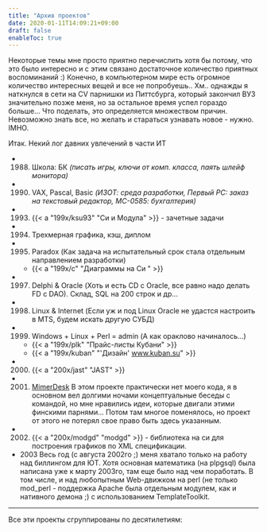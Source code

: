 ```yaml
---
title: "Архив проектов"
date: 2020-01-11T14:09:21+09:00
draft: false
enableToc: true
---
```


Некоторые темы мне просто приятно перечислить хотя бы потому, что это было интересно и с этим связано достаточное количество приятных воспоминаний :) Конечно, в компьютерном мире есть огромное количество интересных вещей и все не попробуешь.. Хм.. однажды я наткнулся в сети на CV парнишки из Питтсбурга, который закончил ВУЗ значительно позже меня, но за остальное время успел гораздо больше... Что поделать, это определяется множеством причин.
Невозможно знать все, но желать и стараться узнавать новое - нужно. IMHO.

Итак. Некий лог давних увлечений в части ИТ

* 1988. Школа: БК _(писать игры, ключи от комп. класса, паять шлейф монитора)_
* 1990. VAX, Pascal, Basic _(ИЗОТ: среда разработки, Первый PC: заказ на текстовый редактор, МС-0585: бухгалтерия)_
* 1993. {{< a "199x/ksu93" "Си и Модула" >}}  - зачетные задачи
* 1994. Трехмерная графика, кэш, диплом
* 1995. Paradox (Как задача на испытательный срок стала отдельным направлением разработки)
    * {{< a "199x/c" "Диаграммы на Си " >}}
* 1997. Delphi & Oracle (Хоть и есть CD с Oracle, все равно надо делать FD с DAO). Склад, SQL на 200 строк и др...
* 1998. Linux & Internet (Если уж и под Linux Oracle не удастся настроить в MTS, будем
		искать другую СУБД)
* 1999. Windows + Linux + Perl = admin (А как ораклово начиналось...)
    * {{< a "199x/plk" "Прайс-листы Кубани" >}}
	* {{< a "199x/kuban" "'Дизайн' www.kuban.su" >}}
* 2000. {{< a "200x/jast" "JAST" >}}
* 2001. <a href='https://web.archive.org/web/20011130163519/http://www.mimerdesk.org/' target='_blank' class='blank'>MimerDesk</a>
	В этом проекте практически нет моего кода, я в основном вел долгими ночами концептуальные беседы с командой, но мне нравились идеи, которые двигали этими финскими парнями... Потом там многое поменялось, но проект от этого не потерял свое право быть здесь указанным.
* 2002. {{< a "200x/modgd" "modgd" >}} - библиотека на си для построения графиков по XML спецификации.
* 2003
  	Весь год (с августа 2002го ;) меня хватало только на работу над биллингом для ЮТ. Хотя основная математика (на plpgsql) была написана уже к марту 2003го, там еще было над чем поработать. В том числе, и над любопытным Web-движком на perl (не только mod_perl - поддержка Apache была отдельным модулем, как и нативного демона ;) с использованием TemplateToolkit.

---

Все эти проекты сгруппированы по десятилетиям:
